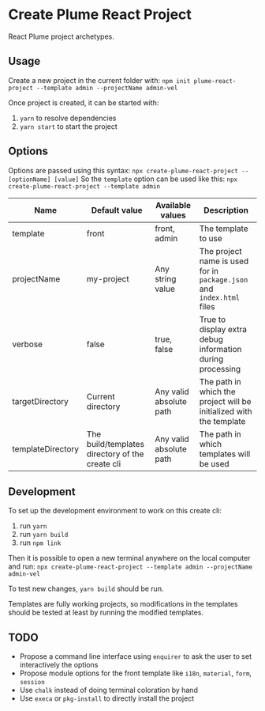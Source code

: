 Create Plume React Project
==========================

React Plume project archetypes.

Usage
-----
Create a new project in the current folder with: `npm init plume-react-project --template admin --projectName admin-vel`

Once project is created, it can be started with:
1. `yarn` to resolve dependencies
2. `yarn start` to start the project

Options
-------
Options are passed using this syntax: `npx create-plume-react-project --[optionName] [value]`
So the `template` option can be used like this: `npx create-plume-react-project --template admin`

| Name              | Default value                          | Available values        | Description                                                           |
|-------------------|----------------------------------------|-------------------------|-----------------------------------------------------------------------|
| template          | front                                  | front, admin            | The template to use                                                   |
| projectName       | my-project                             | Any string value        | The project name is used for in `package.json` and `index.html` files |
| verbose           | false                                  | true, false             | True to display extra debug information during processing             |
| targetDirectory   | Current directory                      | Any valid absolute path | The path in which the project will be initialized with the template   |
| templateDirectory | The build/templates directory of the create cli | Any valid absolute path | The path in which templates will be used                              |

Development
-----------
To set up the development environment to work on this create cli:
1. run `yarn`
2. run `yarn build`
3. run `npm link`

Then it is possible to open a new terminal anywhere on the local computer and run: `npx create-plume-react-project --template admin --projectName admin-vel`

To test new changes, `yarn build` should be run.

Templates are fully working projects, so modifications in the templates should be tested
at least by running the modified templates.

TODO
----
- Propose a command line interface using `enquirer` to ask the user to set interactively the options
- Propose module options for the front template like `i18n`, `material`, `form`, `session`
- Use `chalk` instead of doing terminal coloration by hand
- Use `execa` or `pkg-install` to directly install the project
